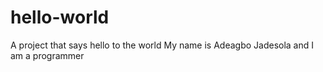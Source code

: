 # hello-world
A project that says hello to the world
My name is Adeagbo Jadesola and I am a programmer
